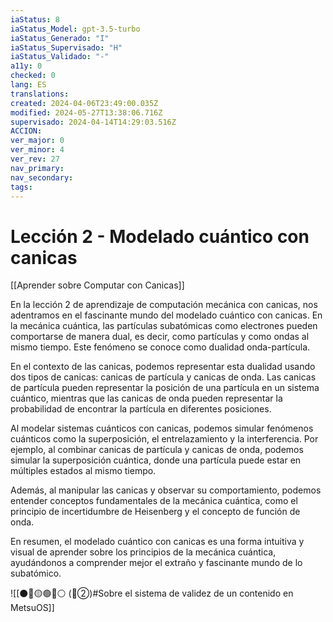 ```yaml
---
iaStatus: 8
iaStatus_Model: gpt-3.5-turbo
iaStatus_Generado: "I"
iaStatus_Supervisado: "H"
iaStatus_Validado: "-"
a11y: 0
checked: 0
lang: ES
translations: 
created: 2024-04-06T23:49:00.035Z
modified: 2024-05-27T13:38:06.716Z
supervisado: 2024-04-14T14:29:03.516Z
ACCION: 
ver_major: 0
ver_minor: 4
ver_rev: 27
nav_primary: 
nav_secondary: 
tags:
---
```

# Lección 2 - Modelado cuántico con canicas

[[Aprender sobre Computar con Canicas]]

En la lección 2 de aprendizaje de computación mecánica con canicas, nos adentramos en el fascinante mundo del modelado cuántico con canicas. En la mecánica cuántica, las partículas subatómicas como electrones pueden comportarse de manera dual, es decir, como partículas y como ondas al mismo tiempo. Este fenómeno se conoce como dualidad onda-partícula.

En el contexto de las canicas, podemos representar esta dualidad usando dos tipos de canicas: canicas de partícula y canicas de onda. Las canicas de partícula pueden representar la posición de una partícula en un sistema cuántico, mientras que las canicas de onda pueden representar la probabilidad de encontrar la partícula en diferentes posiciones.

Al modelar sistemas cuánticos con canicas, podemos simular fenómenos cuánticos como la superposición, el entrelazamiento y la interferencia. Por ejemplo, al combinar canicas de partícula y canicas de onda, podemos simular la superposición cuántica, donde una partícula puede estar en múltiples estados al mismo tiempo.

Además, al manipular las canicas y observar su comportamiento, podemos entender conceptos fundamentales de la mecánica cuántica, como el principio de incertidumbre de Heisenberg y el concepto de función de onda.

En resumen, el modelado cuántico con canicas es una forma intuitiva y visual de aprender sobre los principios de la mecánica cuántica, ayudándonos a comprender mejor el extraño y fascinante mundo de lo subatómico.

![[⚫🔴🟡🟢🔵⚪ (🔴②)#Sobre el sistema de validez de un contenido en MetsuOS]]